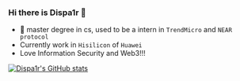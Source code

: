 ### Hi there is Dispa1r 👋

- 🔭 master degree in cs, used to be a intern in `TrendMicro` and `NEAR protocol`
- Currently work in `Hisilicon` of `Huawei`
- Love Information Security and Web3!!!

[![Dispa1r's GitHub stats](https://github-readme-stats.vercel.app/api?username=Dispa1r)](https://github.com/anuraghazra/github-readme-stats)
<!--
**Dispa1r/dispa1r** is a ✨ _special_ ✨ repository because its `README.md` (this file) appears on your GitHub profile.

Here are some ideas to get you started:


